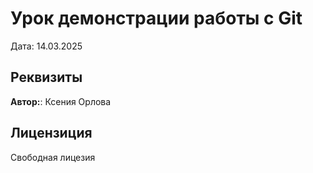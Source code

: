 # Урок демонстрации работы с Git

Дата: 14.03.2025

## Реквизиты

**Автор:**: Ксения Орлова

## Лицензиция

Свободная лицезия 